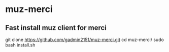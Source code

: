 # muz-merci

## Fast install muz client for merci

git clone https://github.com/gadmin2151/muz-merci.git
cd muz-merci/
sudo bash install.sh
